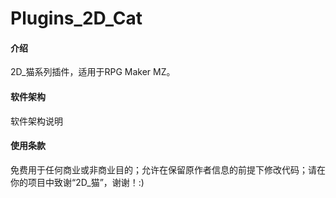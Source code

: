 # Plugins_2D_Cat

#### 介绍
2D_猫系列插件，适用于RPG Maker MZ。

#### 软件架构
软件架构说明


#### 使用条款

免费用于任何商业或非商业目的；允许在保留原作者信息的前提下修改代码；请在你的项目中致谢“2D_猫”，谢谢！:)

